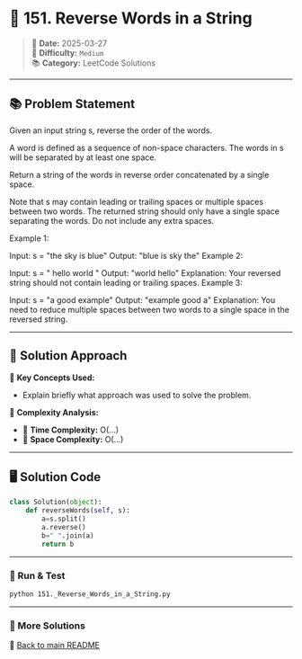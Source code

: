 
# 🌟 151. Reverse Words in a String

> 📏 **Date:** 2025-03-27  
> 🌟 **Difficulty:** `Medium`  
> 📚 **Category:** LeetCode Solutions  

---

## 📚 Problem Statement  
Given an input string s, reverse the order of the words.

A word is defined as a sequence of non-space characters. The words in s will be separated by at least one space.

Return a string of the words in reverse order concatenated by a single space.

Note that s may contain leading or trailing spaces or multiple spaces between two words. The returned string should only have a single space separating the words. Do not include any extra spaces.

 

Example 1:

Input: s = "the sky is blue"
Output: "blue is sky the"
Example 2:

Input: s = "  hello world  "
Output: "world hello"
Explanation: Your reversed string should not contain leading or trailing spaces.
Example 3:

Input: s = "a good   example"
Output: "example good a"
Explanation: You need to reduce multiple spaces between two words to a single space in the reversed string.

---

## 💪 Solution Approach  
🔹 **Key Concepts Used:**  
- Explain briefly what approach was used to solve the problem.

🔹 **Complexity Analysis:**  
- 🫠 **Time Complexity:** O(...)  
- 📂 **Space Complexity:** O(...)  

---

## 🖥️ Solution Code  
```python
class Solution(object):
    def reverseWords(self, s):
        a=s.split()
        a.reverse()
        b=" ".join(a)
        return b
```

---

### 🚀 Run & Test  
```bash
python 151._Reverse_Words_in_a_String.py
```

---

### 🔗 More Solutions  
📌 [Back to main README](../../README.md)
